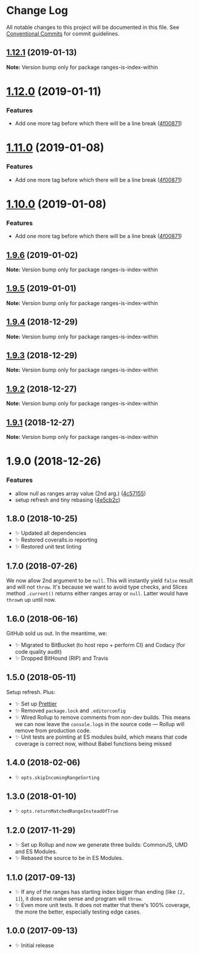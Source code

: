 # Change Log

All notable changes to this project will be documented in this file.
See [Conventional Commits](https://conventionalcommits.org) for commit guidelines.

## [1.12.1](https://bitbucket.org/codsen/codsen/src/master/packages/ranges-is-index-within/compare/ranges-is-index-within@1.12.0...ranges-is-index-within@1.12.1) (2019-01-13)

**Note:** Version bump only for package ranges-is-index-within





# [1.12.0](https://bitbucket.org/codsen/codsen/src/master/packages/ranges-is-index-within/compare/ranges-is-index-within@1.9.6...ranges-is-index-within@1.12.0) (2019-01-11)

### Features

- Add one more tag before which there will be a line break ([4f00871](https://bitbucket.org/codsen/codsen/src/master/packages/ranges-is-index-within/commits/4f00871))

# [1.11.0](https://bitbucket.org/codsen/codsen/src/master/packages/ranges-is-index-within/compare/ranges-is-index-within@1.9.6...ranges-is-index-within@1.11.0) (2019-01-08)

### Features

- Add one more tag before which there will be a line break ([4f00871](https://bitbucket.org/codsen/codsen/src/master/packages/ranges-is-index-within/commits/4f00871))

# [1.10.0](https://bitbucket.org/codsen/codsen/src/master/packages/ranges-is-index-within/compare/ranges-is-index-within@1.9.6...ranges-is-index-within@1.10.0) (2019-01-08)

### Features

- Add one more tag before which there will be a line break ([4f00871](https://bitbucket.org/codsen/codsen/src/master/packages/ranges-is-index-within/commits/4f00871))

## [1.9.6](https://bitbucket.org/codsen/codsen/src/master/packages/ranges-is-index-within/compare/ranges-is-index-within@1.9.5...ranges-is-index-within@1.9.6) (2019-01-02)

**Note:** Version bump only for package ranges-is-index-within

## [1.9.5](https://bitbucket.org/codsen/codsen/src/master/packages/ranges-is-index-within/compare/ranges-is-index-within@1.9.4...ranges-is-index-within@1.9.5) (2019-01-01)

**Note:** Version bump only for package ranges-is-index-within

## [1.9.4](https://bitbucket.org/codsen/codsen/src/master/packages/ranges-is-index-within/compare/ranges-is-index-within@1.9.3...ranges-is-index-within@1.9.4) (2018-12-29)

**Note:** Version bump only for package ranges-is-index-within

## [1.9.3](https://bitbucket.org/codsen/codsen/src/master/packages/ranges-is-index-within/compare/ranges-is-index-within@1.9.2...ranges-is-index-within@1.9.3) (2018-12-29)

**Note:** Version bump only for package ranges-is-index-within

## [1.9.2](https://bitbucket.org/codsen/codsen/src/master/packages/ranges-is-index-within/compare/ranges-is-index-within@1.9.1...ranges-is-index-within@1.9.2) (2018-12-27)

**Note:** Version bump only for package ranges-is-index-within

## [1.9.1](https://bitbucket.org/codsen/codsen/src/master/packages/ranges-is-index-within/compare/ranges-is-index-within@1.9.0...ranges-is-index-within@1.9.1) (2018-12-27)

**Note:** Version bump only for package ranges-is-index-within

# 1.9.0 (2018-12-26)

### Features

- allow null as ranges array value (2nd arg.) ([4c57155](https://bitbucket.org/codsen/codsen/src/master/packages/ranges-is-index-within/commits/4c57155))
- setup refresh and tiny rebasing ([4e5cb2c](https://bitbucket.org/codsen/codsen/src/master/packages/ranges-is-index-within/commits/4e5cb2c))

## 1.8.0 (2018-10-25)

- ✨ Updated all dependencies
- ✨ Restored coveralls.io reporting
- ✨ Restored unit test linting

## 1.7.0 (2018-07-26)

We now allow 2nd argument to be `null`. This will instantly yield `false` result and will not `throw`. It's because we want to avoid type checks, and Slices method `.current()` returns either ranges array or `null`. Latter would have `throw`n up until now.

## 1.6.0 (2018-06-16)

GitHub sold us out. In the meantime, we:

- ✨ Migrated to BitBucket (to host repo + perform CI) and Codacy (for code quality audit)
- ✨ Dropped BitHound (RIP) and Travis

## 1.5.0 (2018-05-11)

Setup refresh. Plus:

- ✨ Set up [Prettier](https://prettier.io)
- ✨ Removed `package.lock` and `.editorconfig`
- ✨ Wired Rollup to remove comments from non-dev builds. This means we can now leave the `console.log`s in the source code — Rollup will remove from production code.
- ✨ Unit tests are pointing at ES modules build, which means that code coverage is correct now, without Babel functions being missed

## 1.4.0 (2018-02-06)

- ✨ `opts.skipIncomingRangeSorting`

## 1.3.0 (2018-01-10)

- ✨ `opts.returnMatchedRangeInsteadOfTrue`

## 1.2.0 (2017-11-29)

- ✨ Set up Rollup and now we generate three builds: CommonJS, UMD and ES Modules.
- ✨ Rebased the source to be in ES Modules.

## 1.1.0 (2017-09-13)

- ✨ If any of the ranges has starting index bigger than ending (like `[2, 1]`), it does not make sense and program will `throw`.
- ✨ Even more unit tests. It does not matter that there's 100% coverage, the more the better, especially testing edge cases.

## 1.0.0 (2017-09-13)

- ✨ Initial release
